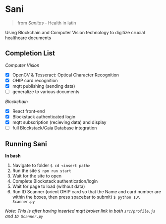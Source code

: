 # Sani
> from *Sanitas* - Health in latin

Using Blockchain and Computer Vision technology to digitize crucial healthcare documents

## Completion List
*Computer Vision*
- [x] OpenCV & Tesseract: Optical Character Recognition
- [x] OHIP card recognition
- [x] mqtt publishing (sending data)
- [ ] generalize to various documents

*Blockchain*
- [x] React front-end
- [x] Blockstack authenticated login
- [x] mqtt subscription (recieving data) and display
- [ ] full Blockstack/Gaia Database integration

## Running Sani
**In bash**
1) Navigate to folder
  ```$ cd <insert path>```
2) Run the site
  ```$ npm run start```
3) Wait for the site to open
4) Complete Blockstack authentication/login
5) Wait for page to load (without data)
6) Run ID Scanner (orient OHIP card so that the Name and card number are within the boxes, then press spacebar to submit)
  ```$ python ID\ Scanner.py```

*Note: This is after having inserted mqtt broker link in both ```src/profile.js``` and ```ID Scanner.py```*
